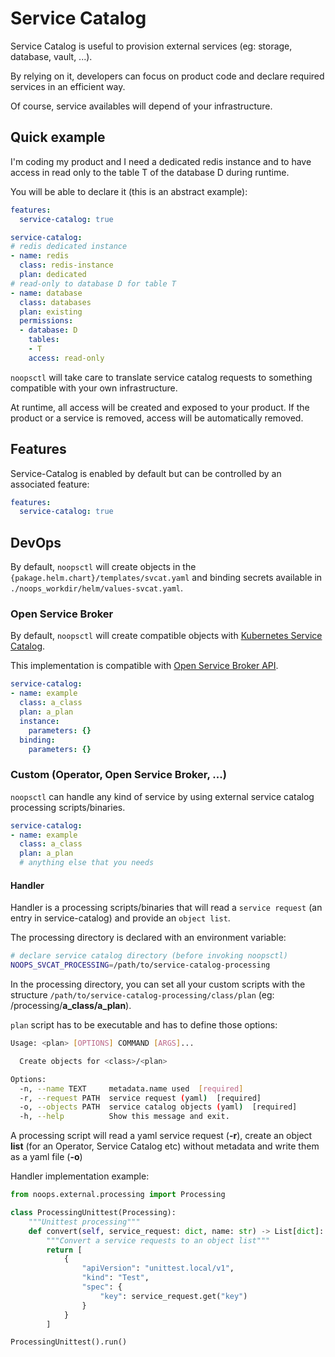 # Service Catalog

Service Catalog is useful to provision external services (eg: storage, database, vault, ...).

By relying on it, developers can focus on product code and declare required services in an efficient way.

Of course, service availables will depend of your infrastructure.

## Quick example

I'm coding my product and I need a dedicated redis instance and to have access in read only to the table T of the database D during runtime.

You will be able to declare it (this is an abstract example):

```yaml
features:
  service-catalog: true

service-catalog:
# redis dedicated instance
- name: redis
  class: redis-instance
  plan: dedicated
# read-only to database D for table T
- name: database
  class: databases
  plan: existing
  permissions:
  - database: D
    tables:
    - T
    access: read-only
```

`noopsctl` will take care to translate service catalog requests to something compatible with your own infrastructure.

At runtime, all access will be created and exposed to your product. If the product or a service is removed, access will be automatically removed.

## Features

Service-Catalog is enabled by default but can be controlled by an associated feature:

```yaml
features:
  service-catalog: true
```

## DevOps

By default, `noopsctl` will create objects in the `{pakage.helm.chart}/templates/svcat.yaml` and binding secrets available in `./noops_workdir/helm/values-svcat.yaml`.

### Open Service Broker

By default, `noopsctl` will create compatible objects with [Kubernetes Service Catalog](https://svc-cat.io/).

This implementation is compatible with [Open Service Broker API](https://www.openservicebrokerapi.org/).

```yaml
service-catalog:
- name: example
  class: a_class
  plan: a_plan
  instance:
    parameters: {}
  binding:
    parameters: {}
```

### Custom (Operator, Open Service Broker, ...)

`noopsctl` can handle any kind of service by using external service catalog processing scripts/binaries.

```yaml
service-catalog:
- name: example
  class: a_class
  plan: a_plan
  # anything else that you needs
```

#### Handler

Handler is a processing scripts/binaries that will read a `service request` (an entry in service-catalog) and provide an `object list`.

The processing directory is declared with an environment variable:

```bash
# declare service catalog directory (before invoking noopsctl)
NOOPS_SVCAT_PROCESSING=/path/to/service-catalog-processing
```

In the processing directory, you can set all your custom scripts with the structure `/path/to/service-catalog-processing/class/plan` (eg: /processing/**a_class/a_plan**).

`plan` script has to be executable and has to define those options:

```bash
Usage: <plan> [OPTIONS] COMMAND [ARGS]...

  Create objects for <class>/<plan>

Options:
  -n, --name TEXT     metadata.name used  [required]
  -r, --request PATH  service request (yaml)  [required]
  -o, --objects PATH  service catalog objects (yaml)  [required]
  -h, --help          Show this message and exit.
```

A processing script will read a yaml service request (**-r**), create an object **list** (for an Operator, Service Catalog etc) without metadata and write them as a yaml file (**-o**) 

Handler implementation example:

```python
from noops.external.processing import Processing

class ProcessingUnittest(Processing):
    """Unittest processing"""
    def convert(self, service_request: dict, name: str) -> List[dict]:
        """Convert a service requests to an object list"""
        return [
            {
                "apiVersion": "unittest.local/v1",
                "kind": "Test",
                "spec": {
                    "key": service_request.get("key")
                }
            }
        ]

ProcessingUnittest().run()

```

